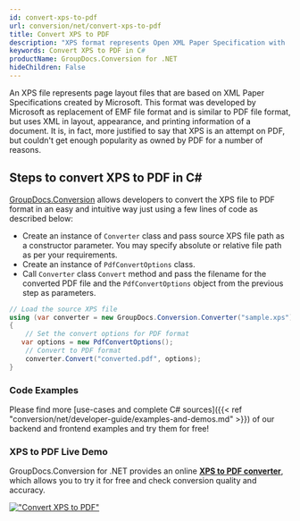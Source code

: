 ```yaml
---
id: convert-xps-to-pdf
url: conversion/net/convert-xps-to-pdf
title: Convert XPS to PDF
description: "XPS format represents Open XML Paper Specification with .xps extension. Learn how to convert XPS to PDF file programmatically in C# language using GroupDocs.Conversion for .NET library."
keywords: Convert XPS to PDF in C#
productName: GroupDocs.Conversion for .NET
hideChildren: False
---
```


An XPS file represents page layout files that are based on XML Paper Specifications created by Microsoft. This format was developed by Microsoft as replacement of EMF file format and is similar to PDF file format, but uses XML in layout, appearance, and printing information of a document. It is, in fact, more justified to say that XPS is an attempt on PDF, but couldn't get enough popularity as owned by PDF for a number of reasons.

## Steps to convert XPS to PDF in C#

[GroupDocs.Conversion](https://products.groupdocs.com/conversion/net) allows developers to convert the XPS file to PDF format in an easy and intuitive way just using a few lines of code as described below:

* Create an instance of `Converter` class and pass source XPS file path as a constructor parameter. You may specify absolute or relative file path as per your requirements. 
* Create an instance of `PdfConvertOptions` class.
* Call `Converter` class `Convert` method and pass the filename for the converted PDF file and the `PdfConvertOptions` object from the previous step as parameters.

```csharp
// Load the source XPS file
using (var converter = new GroupDocs.Conversion.Converter("sample.xps"))
{
    // Set the convert options for PDF format
   var options = new PdfConvertOptions();
    // Convert to PDF format
    converter.Convert("converted.pdf", options);
}
```

### Code Examples

Please find more [use-cases and complete C# sources]({{< ref "conversion/net/developer-guide/examples-and-demos.md" >}}) of our backend and frontend examples and try them for free!

### XPS to PDF Live Demo

GroupDocs.Conversion for .NET provides an online [**XPS to PDF converter**](https://products.groupdocs.app/conversion/xps-to-pdf), which allows you to try it for free and check conversion quality and accuracy.

[!["Convert XPS to PDF"](conversion/net/images/convert-to-pdf/convert-xps-to-pdf.png)](https://products.groupdocs.app/conversion/xps-to-pdf)